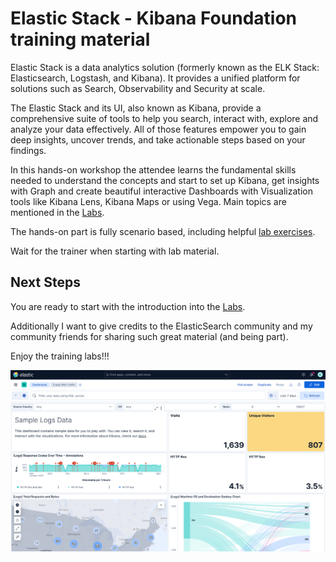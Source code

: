 # Elastic Stack - Kibana Foundation training material

Elastic Stack is a data analytics solution (formerly known as the ELK Stack: Elasticsearch, Logstash, and Kibana). It provides a unified platform for solutions such as Search, Observability and Security at scale.

The Elastic Stack and its UI, also known as Kibana, provide a comprehensive suite of tools to help you search, interact with, explore and analyze your data effectively. All of those features empower you to gain deep insights, uncover trends, and take actionable steps based on your findings. 

In this hands-on workshop the attendee learns the fundamental skills needed to understand the concepts and start to set up Kibana, get insights with Graph and create beautiful interactive Dashboards with Visualization tools like Kibana Lens, Kibana Maps or using Vega. Main topics are mentioned in the [Labs](labs/README.md).
 
The hands-on part is fully scenario based, including helpful [lab exercises](labs/README.md).
 
Wait for the trainer when starting with lab material.

 ## Next Steps

You are ready to start with the introduction into the [Labs](labs/README.md).

Additionally I want to give credits to the ElasticSearch community and my community friends for sharing such great material (and being part).

Enjoy the training labs!!!

<img src="https://raw.githubusercontent.com/avwsolutions/elastic-kibana-training-material/main/sample-screen.png" alt="sample-screen">